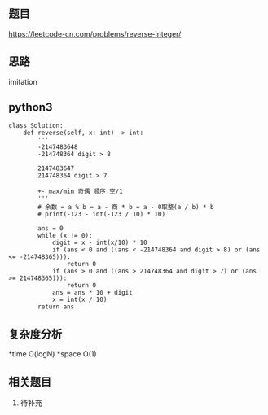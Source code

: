 ## 题目
https://leetcode-cn.com/problems/reverse-integer/

## 思路
imitation

## python3
```python3
class Solution:
    def reverse(self, x: int) -> int:
        '''
        -2147483648
        -214748364 digit > 8

        2147483647
        214748364 digit > 7

        +- max/min 奇偶 顺序 空/1
        '''
        # 余数 = a % b = a - 商 * b = a - 0取整(a / b) * b
        # print(-123 - int(-123 / 10) * 10)

        ans = 0
        while (x != 0):
            digit = x - int(x/10) * 10
            if (ans < 0 and ((ans < -214748364 and digit > 8) or (ans <= -214748365))):
                return 0
            if (ans > 0 and ((ans > 214748364 and digit > 7) or (ans >= 214748365))):
                return 0
            ans = ans * 10 + digit
            x = int(x / 10)
        return ans
```

## 复杂度分析
*time O(logN)
*space O(1)

## 相关题目
1. 待补充
